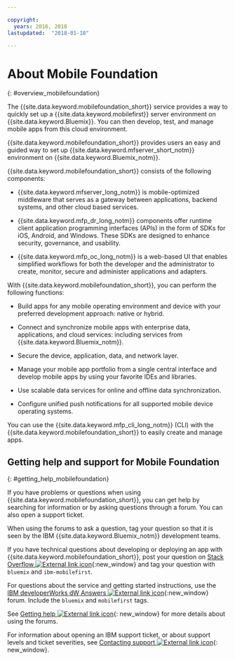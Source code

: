 ```yaml
---

copyright:
  years: 2016, 2018
lastupdated:  "2018-01-18"

---
```


#	About Mobile Foundation
{: #overview_mobilefoundation}

The {{site.data.keyword.mobilefoundation_short}} service provides a way to quickly set up a {{site.data.keyword.mobilefirst}} server environment on {{site.data.keyword.Bluemix}}. You can then develop, test, and manage mobile apps from this cloud environment.

{{site.data.keyword.mobilefoundation_short}} provides users an easy and guided way to set up {{site.data.keyword.mfserver_short_notm}} <!--in the {{site.data.keyword.containerlong}} -->environment on {{site.data.keyword.Bluemix_notm}}.

{{site.data.keyword.mobilefoundation_short}} consists of the following components:

*	{{site.data.keyword.mfserver_long_notm}} is mobile-optimized middleware that serves as a gateway between applications, backend systems, and other cloud based services.

*	{{site.data.keyword.mfp_dr_long_notm}} components offer runtime client application programming interfaces (APIs) in the form of SDKs for iOS, Android, and Windows. These SDKs are designed to enhance security, governance, and usability.

*	{{site.data.keyword.mfp_oc_long_notm}} is a web-based UI that enables simplified workflows for both the developer and the administrator to create, monitor, secure and administer applications and adapters.

With {{site.data.keyword.mobilefoundation_short}}, you can perform the following functions:

*	Build apps for any mobile operating environment and device with your preferred development approach: native or hybrid.

*	Connect and synchronize mobile apps with enterprise data, applications, and cloud services: including services from {{site.data.keyword.Bluemix_notm}}.

*	Secure the device, application, data, and network layer.

*	Manage your mobile app portfolio from a single central interface and develop mobile apps by using your favorite IDEs and libraries.

*	Use scalable data services for online and offline data synchronization.

*	Configure unified push notifications for all supported mobile device operating systems.

You can use the {{site.data.keyword.mfp_cli_long_notm}} (CLI) with the {{site.data.keyword.mobilefoundation_short}} to easily create and manage apps.

<!--{{site.data.keyword.mobilefoundation_short}} service provisions a container in your space in {{site.data.keyword.Bluemix_notm}}. You can see the details of the container that is created, view the container performance, and access the server logs from your {{site.data.keyword.Bluemix_notm}} dashboard.-->

## Getting help and support for Mobile Foundation
{: #getting_help_mobilefoundation}

If you have problems or questions when using {{site.data.keyword.mobilefoundation_short}}, you can get help by searching for information or by asking questions through a forum. You can also open a support ticket.

When using the forums to ask a question, tag your question so that it is seen by the IBM  {{site.data.keyword.Bluemix_notm}} development teams.

If you have technical questions about developing or deploying an app with {{site.data.keyword.mobilefoundation_short}}, post your question on [Stack Overflow ![External link icon](../../icons/launch-glyph.svg "External link icon")](http://stackoverflow.com/search?q=ibm-mobilefirst+bluemix){:new_window} and tag your question with `bluemix` and `ibm-mobilefirst`.

For questions about the service and getting started instructions, use the [IBM developerWorks dW Answers ![External link icon](../../icons/launch-glyph.svg "External link icon")](https://developer.ibm.com/answers/topics/mobilefirst/?smartspace=bluemix){:new_window} forum. Include the `bluemix` and  `mobilefirst` tags.

See [Getting help ![External link icon](../../icons/launch-glyph.svg "External link icon")](https://www.{DomainName}/docs/support/index.html#getting-help){: new_window} for more details about using the forums.

For information about opening an IBM support ticket, or about support levels and ticket severities, see [Contacting support ![External link icon](../../icons/launch-glyph.svg "External link icon")](https://www.{DomainName}/docs/support/index.html#contacting-support){: new_window}.
